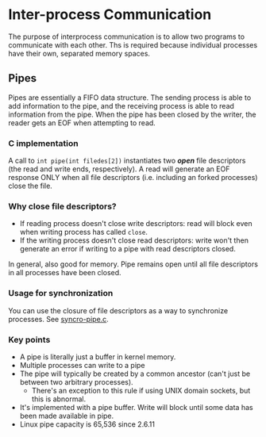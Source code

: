 # Inter-process Communication

The purpose of interprocess communication is to allow two programs to communicate with each other. Ths is required because individual processes have their own, separated memory spaces.

## Pipes

Pipes are essentially a FIFO data structure. The sending process is able to add information to the pipe, and the receiving process is able to read information from the pipe. When the pipe has been closed by the writer, the reader gets an EOF when attempting to read.

### C implementation

A call to `int pipe(int filedes[2])` instantiates two ***open*** file descriptors (the read and write ends, respectively).
A read will generate an EOF response ONLY when all file descriptors (i.e. including an forked processes) close the file.

### Why close file descriptors?

* If reading process doesn't close write descriptors: read will block even when writing process has called `close`.
* If the writing process doesn't close read descriptors: write won't then generate an error if writing to a pipe with read descriptors closed.

In general, also good for memory. Pipe remains open until all file descriptors in all processes have been closed.

### Usage for synchronization

You can use the closure of file descriptors as a way to synchronize processes. See [syncro-pipe.c](./syncro-pipe.c).

### Key points

* A pipe is literally just a buffer in kernel memory.
* Multiple processes can write to a pipe
* The pipe will typically be created by a common ancestor (can't just be between two arbitrary processes).
  - There's an exception to this rule if using UNIX domain sockets, but this is abnormal.
* It's implemented with a pipe buffer. Write will block until some data has been made available in pipe.
* Linux pipe capacity is 65,536 since 2.6.11